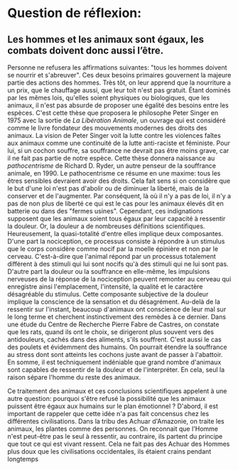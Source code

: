 # Question de réflexion: 

## Les hommes et les animaux sont égaux, les combats doivent donc aussi l’être.

Personne ne refusera les affirmations suivantes: "tous les hommes doivent se nourrir et s'abreuver". Ces deux besoins primaires gouvernent la majeure partie des actions des hommes. Très tôt, on leur apprend que la nourriture a un prix, que le chauffage aussi, que leur toit n'est pas gratuit. Étant dominés par les mêmes lois, qu'elles soient physiques ou biologiques, que les animaux, il n'est pas absurde de proposer une égalité des besoins entre les espèces. C'est cette thèse que proposera le philosophe Peter Singer en 1975 avec la sortie de *La Libération Animale*, un ouvrage qui est considéré comme le livre fondateur des mouvements modernes des droits des animaux. La vision de Peter Singer voit la lutte contre les violences faîtes aux animaux comme une continuité de la lutte anti-raciste et féministe. Pour lui, si un cochon souffre, sa souffrance ne devrait pas être moins grave, car il ne fait pas partie de notre espèce. Cette thèse donnera naissance au *pathocentrisme* de Richard D. Ryder, un autre penseur de la souffrance animale, en 1990. Le pathocentrisme ce résume en une maxime: tous les êtres sensibles devraient avoir des droits. Cela fait sens si on considère que le but d'une loi n'est pas d'abolir ou de diminuer la liberté, mais de la conserver et de l'augmenter. Par conséquent, là où il n'y a pas de loi, il n'y a pas de non plus de liberté ce qui est le cas pour les animaux élevés dit en batterie ou dans des "fermes usines". Cependant, ces indignations supposent que les animaux soient tous égaux par leur capacité à ressentir la douleur. Or, la douleur a de nombreuses définitions scientifiques. Heureusement, la quasi-totalité d'entre elles implique deux composantes. D'une part la nociception, ce processus consiste à répondre à un stimulus que le corps considère comme nocif par la moelle épinière et non par le cerveau. C'est-à-dire que l'animal répond par un processus totalement différent à des stimuli qui lui sont nocifs qu'à des stimuli qui ne lui sont pas.  D'autre part la douleur ou la souffrance en elle-même, les impulsions nerveuses de la réponse de la nociception peuvent remonter au cerveau qui enregistre ainsi l'emplacement, l'intensité, la qualité et le caractère désagréable du stimulus. Cette composante subjective de la douleur implique la conscience de la sensation et du désagrément. Au-delà de la ressentir sur l'instant, beaucoup d'animaux ont conscience de leur mal sur le long terme et cherchent instinctivement des remèdes à ce dernier. Dans une étude du Centre de Recherche Pierre Fabre de Castres, on constate que les rats, quand ils ont le choix, se dirigeront plus souvent vers des antidouleurs, cachés dans des aliments, s'ils souffrent. C'est aussi le cas des poulets et évidemment des humains. On pourrait étendre la souffrance au stress dont sont atteints les cochons juste avant de passer à l'abattoir. En somme, il est techniquement indéniable que grand nombre d'animaux sont capables de ressentir de la douleur et de l'interpréter. En cela, seul la raison sépare l'homme du reste des animaux.

Ce traitement des animaux et ces conclusions scientifiques appelent à une autre question: pourquoi s'être refusé la possibilité que les animaux puissent être égaux aux humains sur le plan émotionnel ? D'abord, il est important de rappeler que cette idée n'a pas fait concensus chez les différentes civilisations. Dans la tribu des Achuar d'Amazonie, on traite les animaux, les plantes comme des personnes. On reconnait que l'Homme n'est peut-être pas le seul à ressentir, au contraire, ils partent du principe que tout ce qui est vivant ressent. Cela ne fait pas des Achuar des Hommes plus doux que les civilisations occidentales, ils étaient crains pendant longtemps 
<!--stackedit_data:
eyJoaXN0b3J5IjpbLTQ2NjA5MzQ0Niw2ODE1MjkwNDMsLTEyOT
UyMzY0MzMsNjA1MTgyNzg1LDQ4MTc2MTYyNiwxNzU1OTQ0MzA4
XX0=
-->